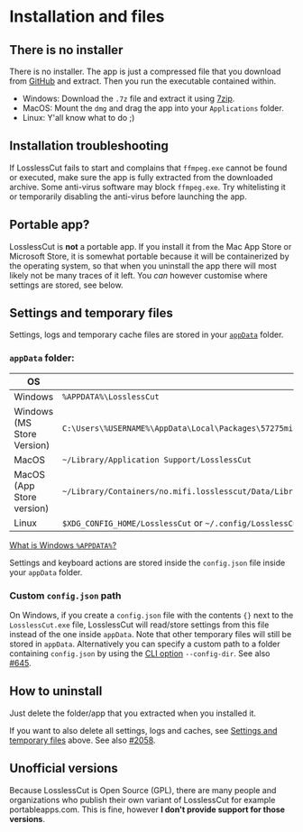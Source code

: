 # Installation and files

## There is no installer

There is no installer. The app is just a compressed file that you download from [GitHub](https://github.com/mifi/lossless-cut/releases) and extract. Then you run the executable contained within.
- Windows: Download the `.7z` file and extract it using [7zip](https://www.7-zip.org/download.html).
- MacOS: Mount the `dmg` and drag the app into your `Applications` folder.
- Linux: Y'all know what to do ;)

## Installation troubleshooting

If LosslessCut fails to start and complains that `ffmpeg.exe` cannot be found or executed,
make sure the app is fully extracted from the downloaded archive. Some anti-virus
software may block `ffmpeg.exe`. Try whitelisting it or temporarily disabling the
anti-virus before launching the app.

## Portable app?

LosslessCut is **not** a portable app. If you install it from the Mac App Store or Microsoft Store, it is somewhat portable because it will be containerized by the operating system, so that when you uninstall the app there will most likely not be many traces of it left. You *can* however customise where settings are stored, see below.

## Settings and temporary files

Settings, logs and temporary cache files are stored in your [`appData`](https://www.electronjs.org/docs/api/app#appgetpathname) folder.

### `appData` folder:

| OS | Path | Notes |
|-|-|-|
| Windows | `%APPDATA%\LosslessCut` | |
| Windows (MS Store Version) | `C:\Users\%USERNAME%\AppData\Local\Packages\57275mifi.no.LosslessCut_eg8x93dt4dxje\LocalCache\Roaming\LosslessCut` | [*Not sure](https://github.com/mifi/lossless-cut/discussions/2167) |
| MacOS | `~/Library/Application Support/LosslessCut` | |
| MacOS (App Store version) | `~/Library/Containers/no.mifi.losslesscut/Data/Library/Application Support/LosslessCut` | |
| Linux | `$XDG_CONFIG_HOME/LosslessCut` or `~/.config/LosslessCut` | |

[What is Windows `%APPDATA%`?](https://superuser.com/questions/632891/what-is-appdata)

Settings and keyboard actions are stored inside the `config.json` file inside your `appData` folder.

### Custom `config.json` path

On Windows, if you create a `config.json` file with the contents `{}` next to the `LosslessCut.exe` file, LosslessCut will read/store settings from this file instead of the one inside `appData`. Note that other temporary files will still be stored in `appData`. Alternatively you can specify a custom path to a folder containing `config.json` by using the [CLI option](./cli.md) `--config-dir`. See also [#645](https://github.com/mifi/lossless-cut/issues/645).

## How to uninstall

Just delete the folder/app that you extracted when you installed it.

If you want to also delete all settings, logs and caches, see [Settings and temporary files](#settings-and-temporary-files) above. See also [#2058](https://github.com/mifi/lossless-cut/issues/).

## Unofficial versions

Because LosslessCut is Open Source (GPL), there are many people and organizations who publish their own variant of LosslessCut for example portableapps.com. This is fine, however **I don't provide support for those versions**.
